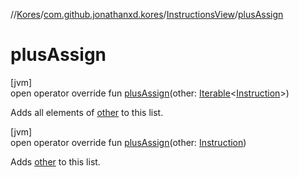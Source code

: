 //[Kores](../../../index.md)/[com.github.jonathanxd.kores](../index.md)/[InstructionsView](index.md)/[plusAssign](plus-assign.md)

# plusAssign

[jvm]\
open operator override fun [plusAssign](plus-assign.md)(other: [Iterable](https://kotlinlang.org/api/latest/jvm/stdlib/kotlin.collections/-iterable/index.html)<[Instruction](../-instruction/index.md)>)

Adds all elements of [other](plus-assign.md) to this list.

[jvm]\
open operator override fun [plusAssign](plus-assign.md)(other: [Instruction](../-instruction/index.md))

Adds [other](plus-assign.md) to this list.
